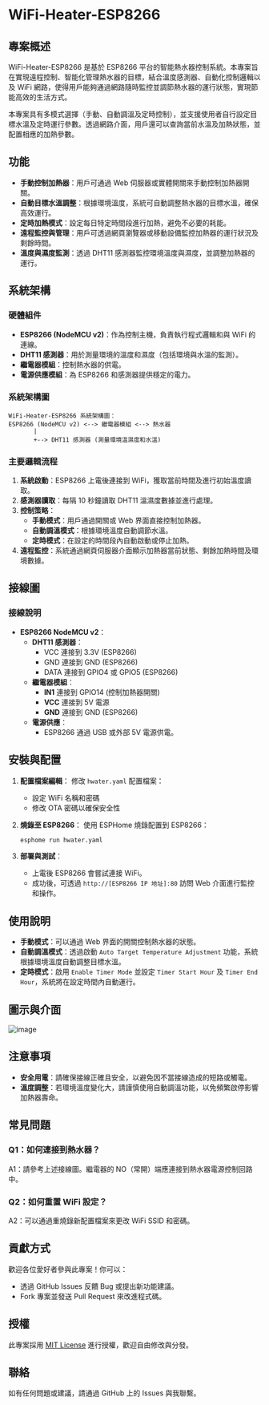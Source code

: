 # WiFi-Heater-ESP8266

## 專案概述
WiFi-Heater-ESP8266 是基於 ESP8266 平台的智能熱水器控制系統。本專案旨在實現遠程控制、智能化管理熱水器的目標，結合溫度感測器、自動化控制邏輯以及 WiFi 網路，使得用戶能夠通過網路隨時監控並調節熱水器的運行狀態，實現節能高效的生活方式。

本專案具有多模式選擇（手動、自動調溫及定時控制），並支援使用者自行設定目標水溫及定時運行參數。透過網路介面，用戶還可以查詢當前水溫及加熱狀態，並配置相應的加熱參數。

## 功能
- **手動控制加熱器**：用戶可通過 Web 伺服器或實體開關來手動控制加熱器開關。
- **自動目標水溫調整**：根據環境溫度，系統可自動調整熱水器的目標水溫，確保高效運行。
- **定時加熱模式**：設定每日特定時間段進行加熱，避免不必要的耗能。
- **遠程監控與管理**：用戶可透過網頁瀏覽器或移動設備監控加熱器的運行狀況及剩餘時間。
- **溫度與濕度監測**：透過 DHT11 感測器監控環境溫度與濕度，並調整加熱器的運行。

## 系統架構
### 硬體組件
- **ESP8266 (NodeMCU v2)**：作為控制主機，負責執行程式邏輯和與 WiFi 的連線。
- **DHT11 感測器**：用於測量環境的溫度和濕度（包括環境與水溫的監測）。
- **繼電器模組**：控制熱水器的供電。
- **電源供應模組**：為 ESP8266 和感測器提供穩定的電力。

### 系統架構圖
```
WiFi-Heater-ESP8266 系統架構圖：
ESP8266 (NodeMCU v2) <--> 繼電器模組 <--> 熱水器
       |
       +--> DHT11 感測器 (測量環境溫濕度和水溫)
```

### 主要邏輯流程
1. **系統啟動**：ESP8266 上電後連接到 WiFi，獲取當前時間及進行初始溫度讀取。
2. **感測器讀取**：每隔 10 秒鐘讀取 DHT11 溫濕度數據並進行處理。
3. **控制策略**：
   - **手動模式**：用戶通過開關或 Web 界面直接控制加熱器。
   - **自動調溫模式**：根據環境溫度自動調節水溫。
   - **定時模式**：在設定的時間段內自動啟動或停止加熱。
4. **遠程監控**：系統通過網頁伺服器介面顯示加熱器當前狀態、剩餘加熱時間及環境數據。

## 接線圖
### 接線說明
- **ESP8266 NodeMCU v2**：
  - **DHT11 感測器**：
    - VCC 連接到 3.3V (ESP8266)
    - GND 連接到 GND (ESP8266)
    - DATA 連接到 GPIO4 或 GPIO5 (ESP8266)
  - **繼電器模組**：
    - **IN1** 連接到 GPIO14 (控制加熱器開關)
    - **VCC** 連接到 5V 電源
    - **GND** 連接到 GND (ESP8266)
  - **電源供應**：
    - ESP8266 通過 USB 或外部 5V 電源供電。

## 安裝與配置

1. **配置檔案編輯**：
   修改 `hwater.yaml` 配置檔案：
   - 設定 WiFi 名稱和密碼
   - 修改 OTA 密碼以確保安全性

2. **燒錄至 ESP8266**：
   使用 ESPHome 燒錄配置到 ESP8266：
   ```bash
   esphome run hwater.yaml
   ```

3. **部署與測試**：
   - 上電後 ESP8266 會嘗試連接 WiFi。
   - 成功後，可透過 `http://[ESP8266 IP 地址]:80` 訪問 Web 介面進行監控和操作。

## 使用說明
- **手動模式**：可以通過 Web 界面的開關控制熱水器的狀態。
- **自動調溫模式**：透過啟動 `Auto Target Temperature Adjustment` 功能，系統根據環境溫度自動調整目標水溫。
- **定時模式**：啟用 `Enable Timer Mode` 並設定 `Timer Start Hour` 及 `Timer End Hour`，系統將在設定時間內自動運行。

## 圖示與介面
![image](https://github.com/user-attachments/assets/3c0b0a3f-1359-400a-baf9-1c5412ee46ce)


## 注意事項
- **安全用電**：請確保接線正確且安全，以避免因不當接線造成的短路或觸電。
- **溫度調整**：若環境溫度變化大，請謹慎使用自動調溫功能，以免頻繁啟停影響加熱器壽命。

## 常見問題
### Q1：如何連接到熱水器？
A1：請參考上述接線圖。繼電器的 NO（常開）端應連接到熱水器電源控制回路中。

### Q2：如何重置 WiFi 設定？
A2：可以通過重燒錄新配置檔案來更改 WiFi SSID 和密碼。

## 貢獻方式
歡迎各位愛好者參與此專案！你可以：
- 透過 GitHub Issues 反饋 Bug 或提出新功能建議。
- Fork 專案並發送 Pull Request 來改進程式碼。

## 授權
此專案採用 [MIT License](LICENSE) 進行授權，歡迎自由修改與分發。

## 聯絡
如有任何問題或建議，請通過 GitHub 上的 Issues 與我聯繫。

